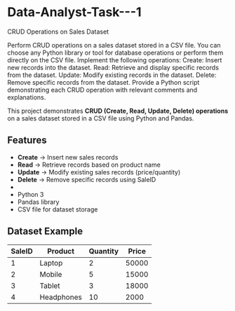# Data-Analyst-Task---1
CRUD Operations on Sales Dataset

Perform CRUD operations on a sales dataset stored in a CSV file. You can choose any Python
library or tool for database operations or perform them directly on the CSV file. Implement
the following operations:
Create: Insert new records into the dataset.
Read: Retrieve and display specific records from the dataset.
Update: Modify existing records in the dataset.
Delete: Remove specific records from the dataset.
Provide a Python script demonstrating each CRUD operation with relevant comments and
explanations.



This project demonstrates **CRUD (Create, Read, Update, Delete) operations** on a sales dataset stored in a CSV file using Python and Pandas.

##  Features
- **Create** → Insert new sales records  
- **Read** → Retrieve records based on product name  
- **Update** → Modify existing sales records (price/quantity)  
- **Delete** → Remove specific records using SaleID
- 
- Python 3  
- Pandas library  
- CSV file for dataset storage  

##  Dataset Example
| SaleID | Product     | Quantity | Price  |
|--------|------------|----------|--------|
| 1      | Laptop     | 2        | 50000  |
| 2      | Mobile     | 5        | 15000  |
| 3      | Tablet     | 3        | 18000  |
| 4      | Headphones | 10       | 2000   |
